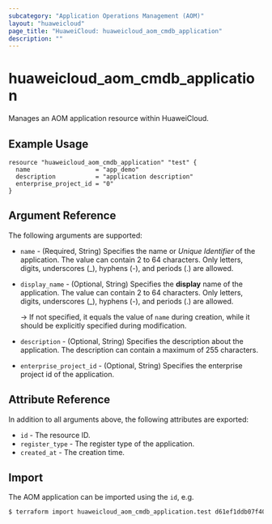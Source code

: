 ```yaml
---
subcategory: "Application Operations Management (AOM)"
layout: "huaweicloud"
page_title: "HuaweiCloud: huaweicloud_aom_cmdb_application"
description: ""
---
```


# huaweicloud_aom_cmdb_application

Manages an AOM application resource within HuaweiCloud.

## Example Usage

```hcl
resource "huaweicloud_aom_cmdb_application" "test" {
  name                  = "app_demo"
  description           = "application description"
  enterprise_project_id = "0"
}
```

## Argument Reference

The following arguments are supported:

* `name` - (Required, String) Specifies the name or *Unique Identifier* of the application. The value can contain
  2 to 64 characters. Only letters, digits, underscores (_), hyphens (-), and periods (.) are allowed.

* `display_name` - (Optional, String) Specifies the **display** name of the application. The value can contain
  2 to 64 characters. Only letters, digits, underscores (_), hyphens (-), and periods (.) are allowed.

  -> If not specified, it equals the value of `name` during creation, while it should be explicitly specified during modification.

* `description` - (Optional, String) Specifies the description about the application.
  The description can contain a maximum of 255 characters.

* `enterprise_project_id` - (Optional, String) Specifies the enterprise project id of the application.

## Attribute Reference

In addition to all arguments above, the following attributes are exported:

* `id` - The resource ID.
* `register_type` - The register type of the application.
* `created_at` - The creation time.

## Import

The AOM application can be imported using the `id`, e.g.

```bash
$ terraform import huaweicloud_aom_cmdb_application.test d61ef1ddb07f40e381ee37a000512caa
```
